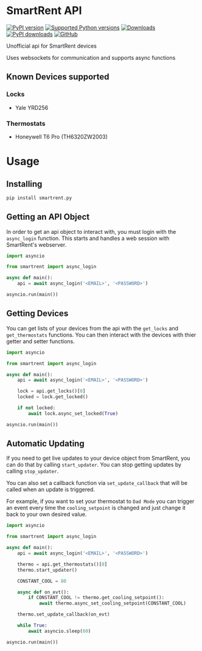 # SmartRent API

[![PyPI version](https://img.shields.io/pypi/v/smartrent-py.svg?logo=pypi&logoColor=FFE873)](https://pypi.org/project/smartrent-py/)
[![Supported Python versions](https://img.shields.io/pypi/pyversions/smartrent-py.svg?logo=python&logoColor=FFE873)](https://pypi.org/project/smartrent-py/)
[![Downloads](https://static.pepy.tech/personalized-badge/smartrent-py?period=total&units=international_system&left_color=grey&right_color=orange&left_text=total%20downloads)](https://pepy.tech/project/smartrent-py)
[![PyPI downloads](https://img.shields.io/pypi/dm/smartrent-py.svg)](https://pypistats.org/packages/smartrent-py)
[![GitHub](https://img.shields.io/github/license/ZacheryThomas/smartrent.py.svg)](LICENSE.txt)

Unofficial api for SmartRent devices

Uses websockets for communication and supports async functions

## Known Devices supported
### Locks
* Yale YRD256

### Thermostats
* Honeywell T6 Pro (TH6320ZW2003)


# Usage

## Installing

```bash
pip install smartrent.py
```

## Getting an API Object
In order to get an api object to interact with, you must login with the `async_login` function. This starts and handles a web session with SmartRent's webserver.

```python
import asyncio

from smartrent import async_login

async def main():
    api = await async_login('<EMAIL>', '<PASSWORD>')

asyncio.run(main())
```

## Getting Devices
You can get lists of your devices from the api with the `get_locks` and `get_thermostats` functions. You can then interact with the devices with thier getter and setter functions.

```python
import asyncio

from smartrent import async_login

async def main():
    api = await async_login('<EMAIL>', '<PASSWORD>')

    lock = api.get_locks()[0]
    locked = lock.get_locked()

    if not locked:
        await lock.async_set_locked(True)

asyncio.run(main())
```

## Automatic Updating
If you need to get live updates to your device object from SmartRent, you can do that by calling `start_updater`. You can stop getting updates by calling `stop_updater`.

You can also set a callback function via `set_update_callback` that will be called when an update is triggered.

For example, if you want to set your thermostat to `Dad Mode` you can trigger an event every time the `cooling_setpoint` is changed and just change it back to your own desired value.
```python
import asyncio

from smartrent import async_login

async def main():
    api = await async_login('<EMAIL>', '<PASSWORD>')

    thermo = api.get_thermostats()[0]
    thermo.start_updater()

    CONSTANT_COOL = 80

    async def on_evt():
        if CONSTANT_COOL != thermo.get_cooling_setpoint():
            await thermo.async_set_cooling_setpoint(CONSTANT_COOL)

    thermo.set_update_callback(on_evt)

    while True:
        await asyncio.sleep(60)

asyncio.run(main())
```
